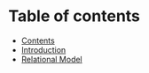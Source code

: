 # Table of contents

* [Contents](README.md)
* [Introduction](introduction.md)
* [Relational Model](relational-model.md)

